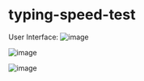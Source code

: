 # typing-speed-test

User Interface:
![image](https://user-images.githubusercontent.com/97732966/205474720-2084b8a2-b991-4485-bd47-4baaf5df17c6.png)

![image](https://user-images.githubusercontent.com/97732966/205474732-905a3235-7bf8-4c27-b57e-0aeb4b6bea7e.png)

![image](https://user-images.githubusercontent.com/97732966/205474717-6506a8d0-acbb-4ba6-892c-4031ab27e988.png)

